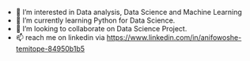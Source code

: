 - 👀 I’m interested in Data analysis, Data Science and Machine Learning
- 🌱 I’m currently learning Python for Data Science.
- 💞️ I’m looking to collaborate on Data Science Project. 
- 📫 reach me on linkedin via https://www.linkedin.com/in/anifowoshe-temitope-84950b1b5

<!---
TemitopeJoseph/TemitopeJoseph is a ✨ special ✨ responsible and hardworking professional because its `README.md` (this file) appears on your GitHub profile.
You can click the Preview link to take a look at your changes.
--->
